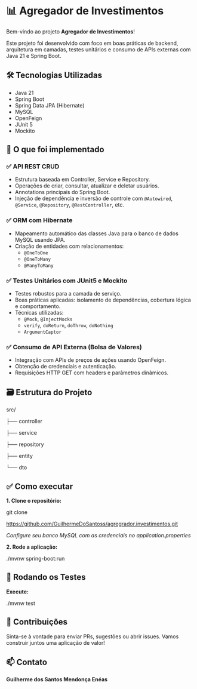 # 📊 Agregador de Investimentos

Bem-vindo ao projeto **Agregador de Investimentos**!

Este projeto foi desenvolvido com foco em boas práticas de backend, arquitetura em camadas, testes unitários e consumo de APIs externas com Java 21 e Spring Boot.

## 🛠️ Tecnologias Utilizadas

- Java 21
- Spring Boot
- Spring Data JPA (Hibernate)
- MySQL
- OpenFeign
- JUnit 5
- Mockito

## 📌 O que foi implementado

### ✅ API REST CRUD
- Estrutura baseada em Controller, Service e Repository.
- Operações de criar, consultar, atualizar e deletar usuários.
- Annotations principais do Spring Boot.
- Injeção de dependência e inversão de controle com `@Autowired`, `@Service`, `@Repository`, `@RestController`, etc.

### ✅ ORM com Hibernate
- Mapeamento automático das classes Java para o banco de dados MySQL usando JPA.
- Criação de entidades com relacionamentos:
  - `@OneToOne`
  - `@OneToMany`
  - `@ManyToMany`

### ✅ Testes Unitários com JUnit5 e Mockito
- Testes robustos para a camada de serviço.
- Boas práticas aplicadas: isolamento de dependências, cobertura lógica e comportamento.
- Técnicas utilizadas:
  - `@Mock`, `@InjectMocks`
  - `verify`, `doReturn`, `doThrow`, `doNothing`
  - `ArgumentCaptor`

### ✅ Consumo de API Externa (Bolsa de Valores)
- Integração com APIs de preços de ações usando OpenFeign.
- Obtenção de credenciais e autenticação.
- Requisições HTTP GET com headers e parâmetros dinâmicos.

## 🗃️ Estrutura do Projeto

src/

├── controller

├── service

├── repository

├── entity

└── dto


## ✅ Como executar

**1. Clone o repositório:**
   
   git clone
   
   https://github.com/GuilhermeDoSantoss/agregrador.investimentos.git

*Configure seu banco MySQL com as credenciais no application.properties*

**2. Rode a aplicação:**

./mvnw spring-boot:run

## 🧪 Rodando os Testes

**Execute:**

./mvnw test

## 🤝 Contribuições

Sinta-se à vontade para enviar PRs, sugestões ou abrir issues. Vamos construir juntos uma aplicação de valor!

## 📫 Contato
**Guilherme dos Santos Mendonça Enéas**
